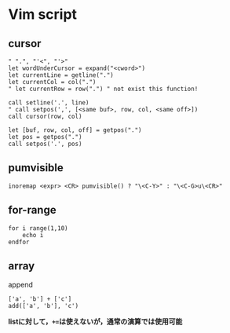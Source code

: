 # Vim script

## cursor
```
" ".", "'<", "'>"
let wordUnderCursor = expand("<cword>")
let currentLine = getline(".")
let currentCol = col(".")
" let currentRow = row(".") " not exist this function!

call setline('.', line)
" call setpos(',', [<same buf>, row, col, <same off>])
call cursor(row, col)

let [buf, row, col, off] = getpos(".") 
let pos = getpos(".")
call setpos('.', pos)
```

## pumvisible
```
inoremap <expr> <CR> pumvisible() ? "\<C-Y>" : "\<C-G>u\<CR>"
```

## for-range
```
for i range(1,10)
	echo i
endfor
```

## array
append
```
['a', 'b'] + ['c']
add(['a', 'b'], 'c')
```
__listに対して，`+=`は使えないが，通常の演算では使用可能__
